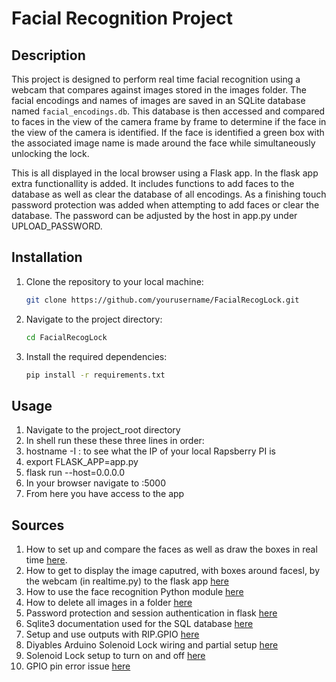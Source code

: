 # Facial Recognition Project

## Description
This project is designed to perform real time facial recognition using a webcam that compares against  images stored in the images folder. The facial encodings and names of images are saved in an SQLite database named `facial_encodings.db`. This database is then accessed and compared to faces in the view of the camera frame by frame to determine if the face in the view of the camera is identified. If the face is identified a green box with the associated image name is made around the face while simultaneously unlocking the lock. 

This is all displayed in the local browser using a Flask app. In the flask app extra functionallity is added. It includes functions to add faces to the database as well as clear the database of all encodings. As a finishing touch password protection was added when attempting to add faces or clear the database. The password can be adjusted by the host in app.py under UPLOAD_PASSWORD. 

## Installation
1. Clone the repository to your local machine:
    ```sh
    git clone https://github.com/yourusername/FacialRecogLock.git
    ```
2. Navigate to the project directory:
    ```sh
    cd FacialRecogLock
    ```
3. Install the required dependencies:
    ```sh
    pip install -r requirements.txt
    ```

## Usage
1. Navigate to the project_root directory 
2. In shell run these these three lines in order:
3. hostname -I : to see what the IP of your local Rapsberry PI is 
4. export FLASK_APP=app.py
5. flask run --host=0.0.0.0
6. In your browser navigate to <ip of youre device>:5000
7. From here you have access to the app


## Sources
1. How to set up and compare the faces as well as draw the boxes in real time [here](https://github.com/ageitgey/face_recognition/blob/master/examples/facerec_from_webcam_faster.py).
2. How to get to display the image caputred, with boxes around facesl, by the webcam (in realtime.py) to the flask app [here](https://stackoverflow.com/questions/64579316/python-opencv-flask-videocamera-turning-on-but-not-displaying-video-feed)
3. How to use the face recognition Python module [here](https://pypi.org/project/face-recognition/)
4. How to delete all images in a folder [here](https://www.tutorialspoint.com/how-to-delete-all-files-in-a-directory-with-python#:~:text=The%20versatile%20Python%20os%20module,remove()%20method.)
5. Password protection and session authentication in flask [here](https://syscrews.medium.com/session-based-authentication-in-flask-d43fe36afc0f)
6. Sqlite3 documentation used for the SQL database [here](https://docs.python.org/3/library/sqlite3.html)
7. Setup and use outputs with RIP.GPIO [here](https://raspi.tv/2013/rpi-gpio-basics-5-setting-up-and-using-outputs-with-rpi-gpio)
8. Diyables Arduino Solenoid Lock wiring and partial setup [here](https://arduinogetstarted.com/tutorials/arduino-solenoid-lock)
9. Solenoid Lock setup to turn on and off [here](https://newbiely.com/tutorials/raspberry-pi/raspberry-pi-solenoid-lock)
10. GPIO pin error issue [here](https://raspberrypi.stackexchange.com/questions/55143/gpio-warning-channel-already-in-use)
